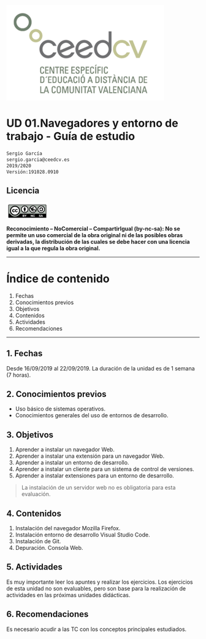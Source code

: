 
![](../images/logo.png)

# UD 01.Navegadores y entorno de trabajo - Guía de estudio

```
Sergio García
sergio.garcia@ceedcv.es
2019/2020
Versión:191028.0910
```

## Licencia

![](../images/cc-by-nc-sa.png)

**Reconocimiento – NoComercial – CompartirIgual (by-nc-sa): No se permite un uso comercial de la obra original ni de las posibles obras derivadas, la distribución de las cuales se debe hacer con una licencia igual a la que regula la obra original.**

---

# Índice de contenido

1. Fechas
2. Conocimientos previos
3. Objetivos
4. Contenidos
5. Actividades
6. Recomendaciones

---

## 1. Fechas

Desde 16/09/2019 al 22/09/2019. La duración de la unidad es de 1 semana (7 horas).

## 2. Conocimientos previos

* Uso básico de sistemas operativos.
* Conocimientos generales del uso de entornos de desarrollo.

## 3. Objetivos

1. Aprender a instalar un navegador Web.
2. Aprender a instalar una extensión para un navegador Web.
3. Aprender a instalar un entorno de desarrollo.
4. Aprender a instalar un cliente para un sistema de control de versiones.
5. Aprender a instalar extensiones para un entorno de desarrollo.

> La instalación de un servidor web no es obligatoria para esta evaluación.

## 4. Contenidos

1. Instalación del navegador Mozilla Firefox.
2. Instalación entorno de desarrollo Visual Studio Code.
3. Instalación de Git.
4. Depuración. Consola Web.

## 5. Actividades

Es muy importante leer los apuntes y realizar los ejercicios. Los ejercicios de esta unidad no son evaluables, pero son base para la realización de actividades en las próximas unidades didácticas.

## 6. Recomendaciones

Es necesario acudir a las TC con los conceptos principales estudiados.
